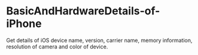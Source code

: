 # BasicAndHardwareDetails-of-iPhone
Get details of iOS device name, version, carrier name, memory information, resolution of camera and color of device.

